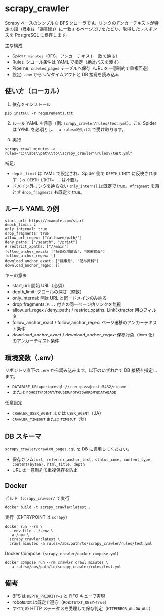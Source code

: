 # scrapy_crawler

Scrapy ベースのシンプルな BFS クローラです。リンクのアンカーテキストが特定の語（既定は「議事録」）に一致するページだけをたどり、取得したレスポンスを PostgreSQL に保存します。

主な構成:
- Spider: `minutes`（BFS、アンカーテキスト一致で辿る）
- Rules: クロール条件は YAML で指定（絶対パスを渡す）
- Pipeline: `crawled_pages` テーブルへ保存（URL を一意制約で重複回避）
- 設定: `.env` から UA/タイムアウトと DB 接続を読み込み

## 使い方（ローカル）

1) 依存をインストール
```
pip install -r requirements.txt
```

2) ルール YAML を用意（例: `scrapy_crawler/rules/test.yml`）。この Spider は YAML を必須とし、`-a rules=絶対パス` で受け取ります。

3) 実行
```
scrapy crawl minutes -a rules="C:\\abs\\path\\to\\scrapy_crawler\\rules\\test.yml"
```
補足:
- `depth_limit` は YAML で設定され、Spider 側で `DEPTH_LIMIT` に反映されます（`-s DEPTH_LIMIT=...` は不要）。
- ドメイン外リンクを辿らない `only_internal` は既定で true。`#fragment` を落とす `drop_fragments` も既定で true。

## ルール YAML の例

```
start_url: https://example.com/start
depth_limit: 2
only_internal: true
drop_fragments: true
allow_url_regex: ["/allowed/path/"]
deny_paths: ["/search", "/print"]
# restrict_xpaths: ["//main"]
follow_anchor_exact: ["社会保険部会", "医療部会"]
follow_anchor_regex: []
download_anchor_exact: ["議事録", "配布資料"]
download_anchor_regex: []
```

キーの意味:
- start_url: 開始 URL（必須）
- depth_limit: クロールの深さ（整数）
- only_internal: 開始 URL と同一ドメインのみ辿る
- drop_fragments: `#...` 付きの同一ページ内リンクを無視
- allow_url_regex / deny_paths / restrict_xpaths: LinkExtractor 用のフィルタ
- follow_anchor_exact / follow_anchor_regex: ページ遷移のアンカーテキスト条件
- download_anchor_exact / download_anchor_regex: 保存対象（item 化）のアンカーテキスト条件

## 環境変数（.env）

リポジトリ直下の `.env` から読み込みます。以下のいずれかで DB 接続を指定します。
- `DATABASE_URL=postgresql://user:pass@host:5432/dbname`
- または `PGHOST`/`PGPORT`/`PGUSER`/`PGPASSWORD`/`PGDATABASE`

任意設定:
- `CRAWLER_USER_AGENT` または `USER_AGENT`（UA）
- `CRAWLER_TIMEOUT` または `TIMEOUT`（秒）

## DB スキーマ

`scrapy_crawler/crawled_pages.sql` を DB に適用してください。
- 保存カラム: `url, referrer_anchor_text, status_code, content_type, content(bytea), html_title, depth`
- URL は一意制約で重複保存を防止

## Docker

ビルド（`scrapy_crawler/` で実行）
```
docker build -t scrapy_crawler:latest .
```

実行（ENTRYPOINT は `scrapy`）
```
docker run --rm \
  --env-file ../.env \
  -w /app \
  scrapy_crawler:latest \
  crawl minutes -a rules=/abs/path/to/scrapy_crawler/rules/test.yml
```

Docker Compose（`scrapy_crawler/docker-compose.yml`）
```
docker compose run --rm crawler crawl minutes \
  -a rules=/abs/path/to/scrapy_crawler/rules/test.yml
```

## 備考
- BFS は `DEPTH_PRIORITY=1` と FIFO キューで実現
- robots.txt は既定で遵守（`ROBOTSTXT_OBEY=True`）
- すべての HTTP ステータスを受理して保存判定（`HTTPERROR_ALLOW_ALL`）
